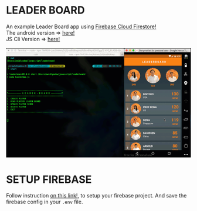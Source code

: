 # LEADER BOARD
An example Leader Board app using [Firebase Cloud Firestore!](https://firebase.google.com/docs/firestore/)<br/>
The android version => [here!](https://github.com/awidiyadew/LeaderBoard)<br>
JS Cli Version => [here!](https://github.com/awidiyadew/leaderboard-admin)<br><br>
![Cli and Android](leaderboard.gif?raw=true "Cli & Android") <br>

# SETUP FIREBASE
Follow instruction [on this link!](https://firebase.google.com/docs/web/setup?authuser=0), to setup your firebase project.
And save the firebase config in your `.env` file.   

